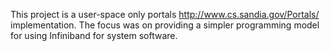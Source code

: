 This project is a user-space only portals http://www.cs.sandia.gov/Portals/ implementation. The focus was on providing a simpler programming model for using Infiniband for system software.